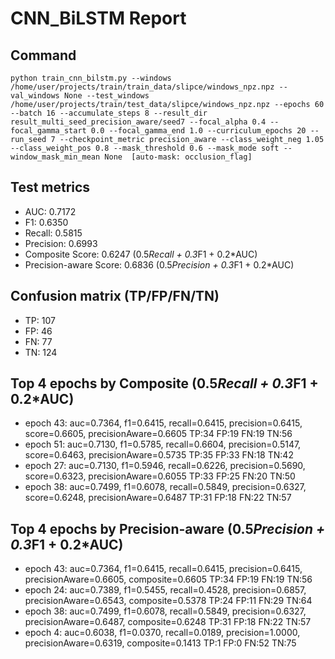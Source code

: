 # CNN_BiLSTM Report

## Command
```
python train_cnn_bilstm.py --windows /home/user/projects/train/train_data/slipce/windows_npz.npz --val_windows None --test_windows /home/user/projects/train/test_data/slipce/windows_npz.npz --epochs 60 --batch 16 --accumulate_steps 8 --result_dir result_multi_seed_precision_aware/seed7 --focal_alpha 0.4 --focal_gamma_start 0.0 --focal_gamma_end 1.0 --curriculum_epochs 20 --run_seed 7 --checkpoint_metric precision_aware --class_weight_neg 1.05 --class_weight_pos 0.8 --mask_threshold 0.6 --mask_mode soft --window_mask_min_mean None  [auto-mask: occlusion_flag]
```

## Test metrics
- AUC: 0.7172
- F1: 0.6350
- Recall: 0.5815
- Precision: 0.6993
- Composite Score: 0.6247 (0.5*Recall + 0.3*F1 + 0.2*AUC)
- Precision-aware Score: 0.6836 (0.5*Precision + 0.3*F1 + 0.2*AUC)
## Confusion matrix (TP/FP/FN/TN)
- TP: 107
- FP: 46
- FN: 77
- TN: 124

## Top 4 epochs by Composite (0.5*Recall + 0.3*F1 + 0.2*AUC)
- epoch 43: auc=0.7364, f1=0.6415, recall=0.6415, precision=0.6415, score=0.6605, precisionAware=0.6605  TP:34 FP:19 FN:19 TN:56
- epoch 51: auc=0.7130, f1=0.5785, recall=0.6604, precision=0.5147, score=0.6463, precisionAware=0.5735  TP:35 FP:33 FN:18 TN:42
- epoch 27: auc=0.7130, f1=0.5946, recall=0.6226, precision=0.5690, score=0.6323, precisionAware=0.6055  TP:33 FP:25 FN:20 TN:50
- epoch 38: auc=0.7499, f1=0.6078, recall=0.5849, precision=0.6327, score=0.6248, precisionAware=0.6487  TP:31 FP:18 FN:22 TN:57

## Top 4 epochs by Precision-aware (0.5*Precision + 0.3*F1 + 0.2*AUC)
- epoch 43: auc=0.7364, f1=0.6415, recall=0.6415, precision=0.6415, precisionAware=0.6605, composite=0.6605  TP:34 FP:19 FN:19 TN:56
- epoch 24: auc=0.7389, f1=0.5455, recall=0.4528, precision=0.6857, precisionAware=0.6543, composite=0.5378  TP:24 FP:11 FN:29 TN:64
- epoch 38: auc=0.7499, f1=0.6078, recall=0.5849, precision=0.6327, precisionAware=0.6487, composite=0.6248  TP:31 FP:18 FN:22 TN:57
- epoch 4: auc=0.6038, f1=0.0370, recall=0.0189, precision=1.0000, precisionAware=0.6319, composite=0.1413  TP:1 FP:0 FN:52 TN:75
